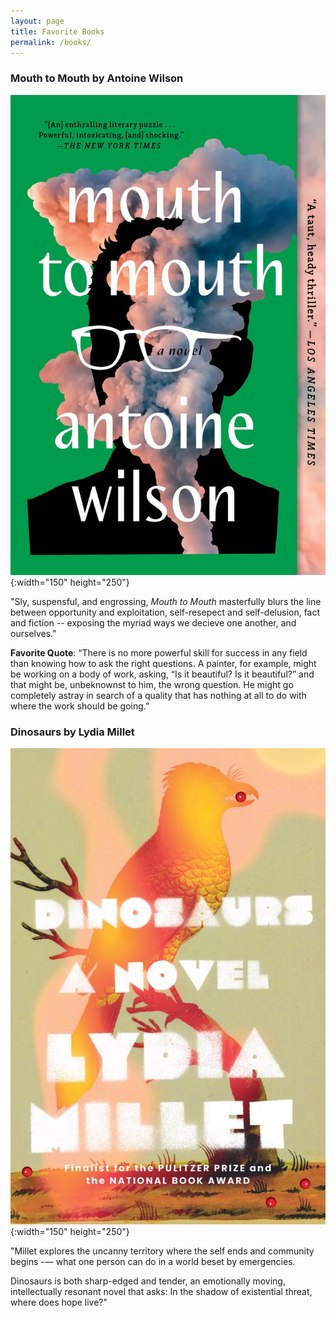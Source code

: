```yaml
---
layout: page
title: Favorite Books
permalink: /books/
---
```

### Mouth to Mouth by Antoine Wilson

![Mouth to Mouth](/images/mouth-to-mouth.jpg){:width="150" height="250"}

"Sly, suspensful, and engrossing, *Mouth to Mouth* masterfully blurs the line between opportunity and exploitation, self-resepect and self-delusion, fact and fiction -- exposing the myriad ways we decieve one another, and ourselves."

**Favorite Quote**:
“There is no more powerful skill for success in any field than knowing how to ask the right questions. A painter, for example, might be working on a body of work, asking, “Is it beautiful? Is it beautiful?” and that might be, unbeknownst to him, the wrong question. He might go completely astray in search of a quality that has nothing at all to do with where the work should be going.”

### Dinosaurs by Lydia Millet

![Dinosaurs](/images/dinosaurs.jpg){:width="150" height="250"}

"Millet explores the uncanny territory where the self ends and community begins -― what one person can do in a world beset by emergencies.

Dinosaurs is both sharp-edged and tender, an emotionally moving, intellectually resonant novel that asks: In the shadow of existential threat, where does hope live?"

